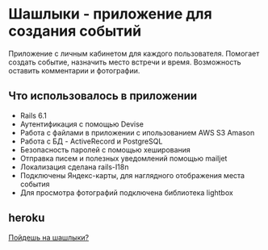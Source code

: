 # Шашлыки - приложение для создания событий
Приложение с личным кабинетом для каждого пользователя. Помогает создать событие, назначить место встречи и время. Возможность оставить комментарии и фотографии.

## Что использовалось в приложении
- Rails 6.1
- Аутентификация с помощью Devise
- Работа с файлами в приложении с ипользованием AWS S3 Amason
- Работа с БД - ActiveRecord и PostgreSQL
- Безопасность паролей с помощью хеширования
- Отправка писем и полезных уведомлений помощью mailjet
- Локализация сделана rails-I18n
- Подключены Яндекс-карты, для наглядного отображения места события
- Для просмотра фотографий подключена библиотека lightbox

## heroku
[Пойдешь на шашлыки?](https://megakebabs.herokuapp.com/)
